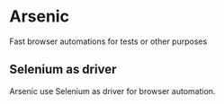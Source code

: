 # Arsenic
Fast browser automations for tests or other purposes

## Selenium as driver
Arsenic use Selenium as driver for browser automation.

